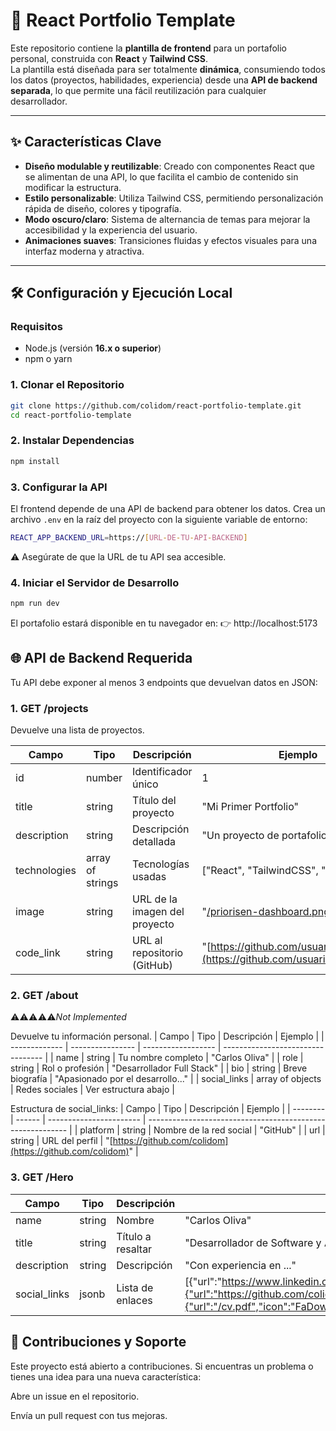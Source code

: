 # 🚀 React Portfolio Template

Este repositorio contiene la **plantilla de frontend** para un portafolio personal, construida con **React** y **Tailwind CSS**.  
La plantilla está diseñada para ser totalmente **dinámica**, consumiendo todos los datos (proyectos, habilidades, experiencia) desde una **API de backend separada**, lo que permite una fácil reutilización para cualquier desarrollador.

---

## ✨ Características Clave

-   **Diseño modulable y reutilizable**: Creado con componentes React que se alimentan de una API, lo que facilita el cambio de contenido sin modificar la estructura.
-   **Estilo personalizable**: Utiliza Tailwind CSS, permitiendo personalización rápida de diseño, colores y tipografía.
-   **Modo oscuro/claro**: Sistema de alternancia de temas para mejorar la accesibilidad y la experiencia del usuario.
-   **Animaciones suaves**: Transiciones fluidas y efectos visuales para una interfaz moderna y atractiva.

---

## 🛠️ Configuración y Ejecución Local

### Requisitos

-   Node.js (versión **16.x o superior**)
-   npm o yarn

### 1. Clonar el Repositorio

```bash
git clone https://github.com/colidom/react-portfolio-template.git
cd react-portfolio-template
```

### 2. Instalar Dependencias

```bash
npm install
```

### 3. Configurar la API

El frontend depende de una API de backend para obtener los datos.
Crea un archivo `.env` en la raíz del proyecto con la siguiente variable de entorno:

```bash
REACT_APP_BACKEND_URL=https://[URL-DE-TU-API-BACKEND]
```

⚠️ Asegúrate de que la URL de tu API sea accesible.

### 4. Iniciar el Servidor de Desarrollo

```bash
npm run dev
```

El portafolio estará disponible en tu navegador en:
👉 http://localhost:5173

## 🌐 API de Backend Requerida

Tu API debe exponer al menos 3 endpoints que devuelvan datos en JSON:

### 1. GET /projects

Devuelve una lista de proyectos.

| Campo        | Tipo             | Descripción                   | Ejemplo                                                                            |
| ------------ | ---------------- | ----------------------------- | ---------------------------------------------------------------------------------- |
| id           | number           | Identificador único           | 1                                                                                  |
| title        | string           | Título del proyecto           | "Mi Primer Portfolio"                                                              |
| description  | string           | Descripción detallada         | "Un proyecto de portafolio personal..."                                            |
| technologies | array of strings | Tecnologías usadas            | \["React", "TailwindCSS", "Vite"]                                                  |
| image        | string           | URL de la imagen del proyecto | "[/priorisen-dashboard.png](/prioreisen-dashboard.png)"                            |
| code_link    | string           | URL al repositorio (GitHub)   | "[https://github.com/usuario/repositorio](https://github.com/usuario/repositorio)" |

### 2. GET /about

⚠️⚠️⚠️⚠️⚠️️️️️️️*Not Implemented*

Devuelve tu información personal.
| Campo | Tipo | Descripción | Ejemplo |
| ------------- | ---------------- | ------------------ | --------------------------------- |
| name | string | Tu nombre completo | "Carlos Oliva" |
| role | string | Rol o profesión | "Desarrollador Full Stack" |
| bio | string | Breve biografía | "Apasionado por el desarrollo..." |
| social_links | array of objects | Redes sociales | Ver estructura abajo |

Estructura de social_links:
| Campo | Tipo | Descripción | Ejemplo |
| -------- | ------ | ----------------------- | ---------------------------------------------------------- |
| platform | string | Nombre de la red social | "GitHub" |
| url | string | URL del perfil | "[https://github.com/colidom](https://github.com/colidom)" |

### 3. GET /Hero

| Campo        | Tipo   | Descripción       | Ejemplo                                                                                                                                                                                                                 |
| ------------ | ------ | ----------------- | ----------------------------------------------------------------------------------------------------------------------------------------------------------------------------------------------------------------------- |
| name         | string | Nombre            | "Carlos Oliva"                                                                                                                                                                                                          |
| title        | string | Título a resaltar | \"Desarrollador de Software y Administrador de Sistemas"                                                                                                                                                                |
| description  | string | Descripción       | \"Con experiencia en ..."                                                                                                                                                                                               |
| social_links | jsonb  | Lista de enlaces  | \[{"url":"https://www.linkedin.com/in/cjod/","icon":"FaLinkedin","name":"LinkedIn"},{"url":"https://github.com/colidom","icon":"FaGithub","name":"GitHub"},{"url":"/cv.pdf","icon":"FaDownload","name":"Descargar CV"}] |

## 🤝 Contribuciones y Soporte

Este proyecto está abierto a contribuciones.
Si encuentras un problema o tienes una idea para una nueva característica:

Abre un issue en el repositorio.

Envía un pull request con tus mejoras.
